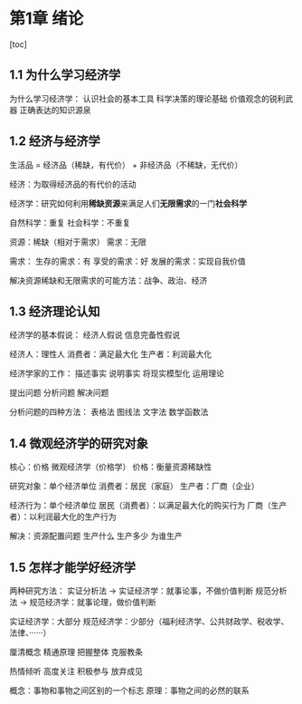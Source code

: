 # 第1章 绪论



[toc]



## 1.1 为什么学习经济学

为什么学习经济学：
	认识社会的基本工具
	科学决策的理论基础
	价值观念的锐利武器
	正确表达的知识源泉



## 1.2 经济与经济学

生活品 = 经济品（稀缺，有代价） + 非经济品（不稀缺，无代价）

经济：为取得经济品的有代价的活动

经济学：研究如何利用**稀缺资源**来满足人们**无限需求**的一门**社会科学**

自然科学：重复
社会科学：不重复

资源：稀缺（相对于需求）
需求：无限

需求：
	生存的需求：有
	享受的需求：好
	发展的需求：实现自我价值

解决资源稀缺和无限需求的可能方法：战争、政治、经济



## 1.3 经济理论认知

经济学的基本假说：
	经济人假说
	信息完备性假说

经济人：理性人
	消费者：满足最大化
	生产者：利润最大化

经济学家的工作：
	描述事实
	说明事实
	将现实模型化
	运用理论

提出问题
分析问题
解决问题

分析问题的四种方法：
	表格法
	图线法
	文字法
	数学函数法



## 1.4 微观经济学的研究对象

核心：价格
微观经济学（价格学）
价格：衡量资源稀缺性

研究对象：单个经济单位
	消费者：居民（家庭）
	生产者：厂商（企业）

经济行为：单个经济单位
	居民（消费者）：以满足最大化的购买行为
	厂商（生产者）：以利润最大化的生产行为

解决：资源配置问题
	生产什么
	生产多少
	为谁生产



## 1.5 怎样才能学好经济学

两种研究方法：
	实证分析法 → 实证经济学：就事论事，不做价值判断
	规范分析法 → 规范经济学：就事论理，做价值判断

实证经济学：大部分
规范经济学：少部分（福利经济学、公共财政学、税收学、法律、······）

厘清概念
精通原理
把握整体
克服教条

热情倾听
高度关注
积极参与
放弃成见

概念：事物和事物之间区别的一个标志
原理：事物之间的必然的联系

